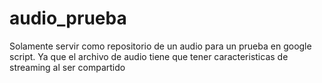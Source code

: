 # audio_prueba
Solamente servir como repositorio de un audio para un prueba en google script.
Ya que el archivo de audio tiene que tener caracteristicas de streaming al ser compartido
